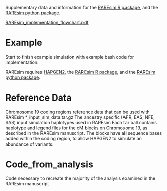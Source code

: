 Supplementary data and information for the [RAREsim R package](https://github.com/meganmichelle/RAREsim), and the [RAREsim python package](https://github.com/ryanlayer/raresim).

[RAREsim_implementation_flowchart.pdf](https://github.com/meganmichelle/RAREsim_Example/files/7110191/RAREsim_implementation_flowchart.pdf)

# Example 
 Start to finish example simulation with example bash code for implementation.
 
 RAREsim requires [HAPGEN2](https://mathgen.stats.ox.ac.uk/genetics_software/hapgen/hapgen2.html), the [RAREsim R package](https://github.com/meganmichelle/RAREsim), and the [RAREsim python package](https://github.com/ryanlayer/raresim).

# Reference Data 
Chromosome 19 coding regions reference data that can be used with RAREsim
 *_input_sim_data.tar.gz
   The ancestry specific (AFR, EAS, NFE, SAS) input simulation haplotypes used in RAREsim
   Each tar ball contains haplotype and legend files for the cM blocks on Chromosome 19, as described in the  RAREsim manuscript.
   The blocks have all sequence bases added within the coding region, to allow HAPGEN2 to simulate an abundance of variants.

# Code_from_analysis
  Code necessary to recreate the majority of the analysis examined in the RAREsim manuscript
